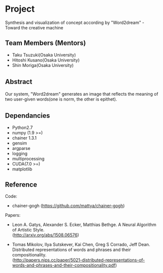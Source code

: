 # Project 
Synthesis and visualization of concept according by "Word2dream"   - Toward the creative machine  

## Team Members (Mentors)
- Taku Tsuzuki(Osaka University)   
- Hitoshi Kusano(Osaka University)  
- Shin Moriga(Osaka University)  

## Abstract　　
Our system, "Word2dream" generates an image that reflects the meaning of two user-given words(one is norm, the other is epithet).  

## Dependancies　　
* Python2.7  
* numpy (1.9 >=)  
* chainer 1.3.1  
* gensim  
* argparse  
* logging  
* multiprocessing  
* CUDA(7.0 >=)  
* matplotlib  

## Reference
 Code:  
* chainer-gogh  (https://github.com/mattya/chainer-gogh)

 Papers:  
* Leon A. Gatys, Alexander S. Ecker, Matthias Bethge. A Neural Algorithm of Artistic Style.  
  (http://arxiv.org/abs/1508.06576)  

* Tomas Mikolov, Ilya Sutskever, Kai Chen, Greg S Corrado, Jeff Dean. Distributed representations of words and phrases and their compositionality.  
  (http://papers.nips.cc/paper/5021-distributed-representations-of-words-and-phrases-and-their-compositionality.pdf)  
